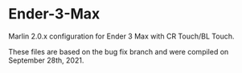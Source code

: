 # Ender-3-Max
Marlin 2.0.x configuration for Ender 3 Max with CR Touch/BL Touch.

These files are based on the bug fix branch and were compiled on September 28th, 2021.
